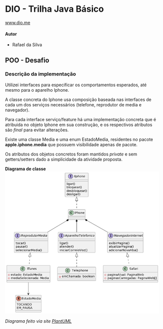 # DIO - Trilha Java Básico
www.dio.me

#### Autor
- Rafael da Silva

## POO - Desafio

### Descrição da implementação
Utilizei interfaces para especificar os comportamentos esperados, até mesmo para o aparelho Iphone.

A classe concreta do Iphone usa composição baseada nas interfaces de cada um dos serviços necessários (telefone, reprodutor de media e navegador).

Para cada interface serviço/feature há uma implementação concreta que é atribuida no objeto Iphone em sua construção, e os respectivos atributos são _final_ para evitar alterações.

Existe uma classe Media e uma enum EstadoMedia, residentes no pacote **apple.iphone.media** que possuem visibilidade apenas de pacote.

Os atributos dos objetos concretos foram mantidos _private_ e sem getters/setters dado a simplicidade da atividade proposta.


**Diagrama de classe**
![alt](diagrama.png)

_Diagrama feito via site [PlantUML](https://plantuml.com)_




